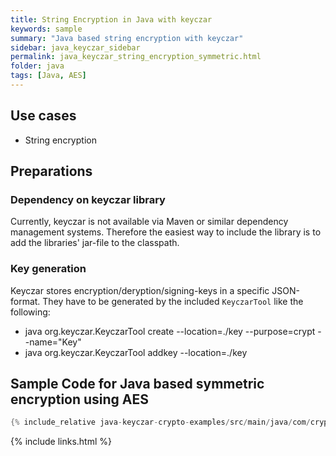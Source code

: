 ```yaml
---
title: String Encryption in Java with keyczar
keywords: sample
summary: "Java based string encryption with keyczar"
sidebar: java_keyczar_sidebar
permalink: java_keyczar_string_encryption_symmetric.html
folder: java
tags: [Java, AES]
---
```


## Use cases

- String encryption

## Preparations

### Dependency on keyczar library

Currently, keyczar is not available via Maven or similar dependency management systems. Therefore the easiest way to include the library is to add the libraries' jar-file to the classpath.

### Key generation

Keyczar stores encryption/deryption/signing-keys in a specific JSON-format. 
They have to be generated by the included `KeyczarTool` like the following:

- java org.keyczar.KeyczarTool create --location=./key --purpose=crypt --name="Key"
- java org.keyczar.KeyczarTool addkey --location=./key 

## Sample Code for Java based symmetric encryption using AES

```java
{% include_relative java-keyczar-crypto-examples/src/main/java/com/cryptoexamples/java/keyczar/ExampleStringEncryptionInOneMethod.java %}
```



{% include links.html %}
